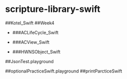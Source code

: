 # scripture-library-swift

##Kotel_Swift
##Week4
- ###ACLifeCycle_Swift

- ###ACView_Swift

- ###HWNSObject_Swift

##JsonTest.playground

##optionalPracticeSwift.playground
##printParcticeSwift


